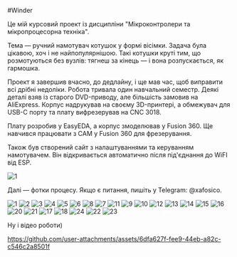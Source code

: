 #Winder

Це мій курсовий проект із дисципліни "Мікроконтролери та мікропроцесорна техніка".

Тема — ручний намотувач котушок у формі вісімки. Задача була цікавою, хоч і не найпопулярнішою. Такі котушки круті тим, що розмотуються без вузлів: тягнеш за кінець — і вона розпускається, як гармошка.

Проект я завершив вчасно, до дедлайну, і ще мав час, щоб виправити всі дрібні недоліки. Робота тривала один навчальний семестр. Деякі деталі взяв із старого DVD-приводу, але більшість замовив на AliExpress. Корпус надрукував на своєму 3D-принтері, а обмежувач для USB-C порту та плату вифрезерував на CNC 3018.

Плату розробив у EasyEDA, а корпус змоделював у Fusion 360. Ще навчився працювати з CAM у Fusion 360 для фрезерування.

Також був створений сайт з налаштуваннями та керуванням намотувачем. Він відкривається автоматично після під'єднання до WiFI від ESP.

![1](https://github.com/user-attachments/assets/ac38d1cd-dc0e-46f3-a6fc-2bb72ce991f6)

Далі — фотки процесу. Якщо є питання, пишіть у Telegram: @xafosico.

![1](https://github.com/user-attachments/assets/d7c8f0be-b103-4d40-b191-73c403f8df5f)
![2](https://github.com/user-attachments/assets/46450715-4c52-4aa6-a399-7295ca660902)
![3](https://github.com/user-attachments/assets/22c0ea26-d4c0-4394-833b-302a3e161ca9)
![4](https://github.com/user-attachments/assets/2eea843e-234c-4b25-a367-d35b7af8243e)
![5](https://github.com/user-attachments/assets/ebabf088-5fd0-46b8-b705-02f55e940d06)
![6](https://github.com/user-attachments/assets/651f448a-388d-4d7a-ba5d-c2c780cd2dd7)
![8](https://github.com/user-attachments/assets/8c55eb1b-dc9d-4883-afa7-86c664e2162c)
![7](https://github.com/user-attachments/assets/cf978707-e977-473f-bc80-9ce155d3e799)
![11](https://github.com/user-attachments/assets/8ccc230a-fcdb-4b36-bde6-f51e76ec296d)
![9](https://github.com/user-attachments/assets/8a6ba559-3e70-4409-b8c5-abea70964082)
![10](https://github.com/user-attachments/assets/2585ef4f-0280-4b4e-b21e-8d11c348f483)
![12](https://github.com/user-attachments/assets/1f8f4e8b-42da-4161-a55c-42cbbb825897)
![13](https://github.com/user-attachments/assets/520777e7-c485-4c3e-b4c7-11c013b8e250)
![14](https://github.com/user-attachments/assets/b208f9b7-cdd1-4444-8c8a-92f9dcf1a09f)
![15](https://github.com/user-attachments/assets/177193c3-1587-4991-bd06-5bda79189694)
![16](https://github.com/user-attachments/assets/1287422b-a654-436e-855b-30d05c239e4f)
![20](https://github.com/user-attachments/assets/54e83521-f400-4ff7-bf03-ed7983e17f18)
![21](https://github.com/user-attachments/assets/275fe8e7-e634-4382-8ca1-c4740334835c)
![17](https://github.com/user-attachments/assets/93bd668c-ef49-48af-9f9e-1f141243af8f)
![18](https://github.com/user-attachments/assets/ca962cec-4e50-47a4-9376-25a0246df831)
![24](https://github.com/user-attachments/assets/64656748-eb92-4b38-a315-35bbf6a29369)
![22](https://github.com/user-attachments/assets/d1d09ab1-135e-41f0-80e8-d18b076d4911)
![23](https://github.com/user-attachments/assets/7e82cc09-9b1e-4403-a791-09e26d5f3349)

Ну і відео роботи)

https://github.com/user-attachments/assets/6dfa627f-fee9-44eb-a82c-c546c2a8501f

